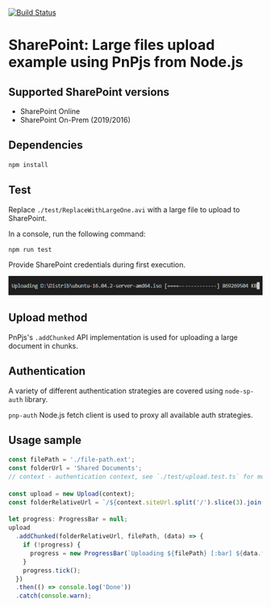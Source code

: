 [![Build Status](https://koltyakov.visualstudio.com/SPNode/_apis/build/status/pnp-upload?branchName=master)](https://koltyakov.visualstudio.com/SPNode/_build/latest?definitionId=16&branchName=master)

# SharePoint: Large files upload example using PnPjs from Node.js

## Supported SharePoint versions

- SharePoint Online
- SharePoint On-Prem (2019/2016)

## Dependencies

```bash
npm install
```
## Test

Replace `./test/ReplaceWithLargeOne.avi` with a large file to upload to SharePoint.

In a console, run the following command:

```bash
npm run test
```

Provide SharePoint credentials during first execution.

![upload](./assets/upload.png)

## Upload method

PnPjs's `.addChunked` API implementation is used for uploading a large document in chunks.

## Authentication

A variety of different authentication strategies are covered using `node-sp-auth` library.

`pnp-auth` Node.js fetch client is used to proxy all available auth strategies.

## Usage sample

```typescript
const filePath = './file-path.ext';
const folderUrl = 'Shared Documents';
// context - authentication context, see `./test/upload.test.ts` for more details

const upload = new Upload(context);
const folderRelativeUrl = `/${context.siteUrl.split('/').slice(3).join('/')}/${folderUrl}`;

let progress: ProgressBar = null;
upload
  .addChunked(folderRelativeUrl, filePath, (data) => {
    if (!progress) {
      progress = new ProgressBar(`Uploading ${filePath} [:bar] ${data.fileSize} KB`, { total: data.totalBlocks });
    }
    progress.tick();
  })
  .then(() => console.log('Done'))
  .catch(console.warn);
```
